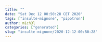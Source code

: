 ```yaml
---
title: ""
date: "Sat Dec 12 00:50:28 CET 2020"
tags: ["insulte-mignone", "pipotron"]
author: m1ch3l
categories: ["generated"]
slug: "insulte-mignone/2020-12-12-00:50:28"
---
```



